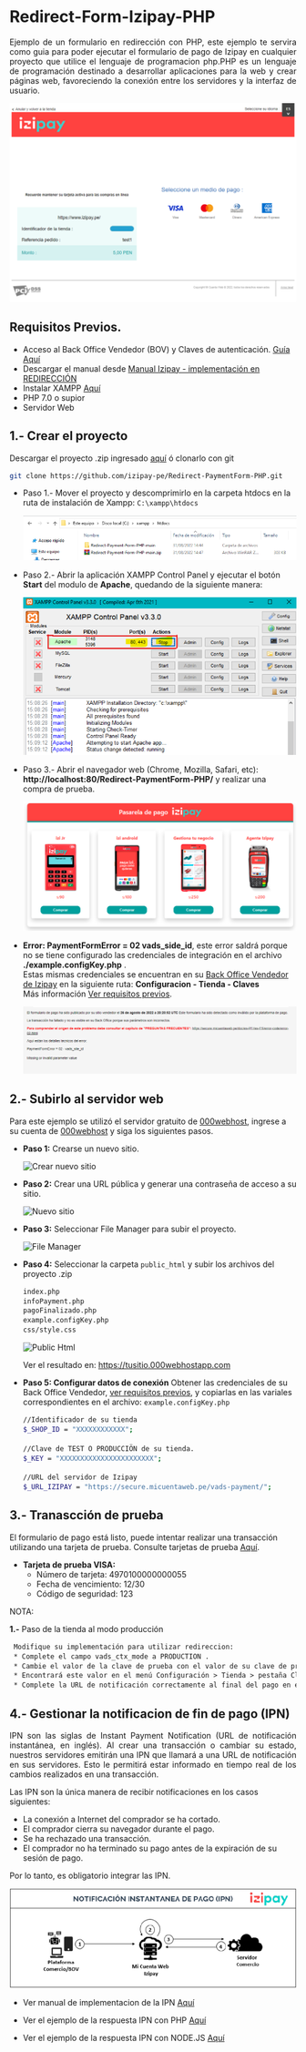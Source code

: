 # Redirect-Form-Izipay-PHP

<p align="justify">Ejemplo de un formulario en redirección con PHP, este ejemplo te servira como guia para poder ejecutar el formulario de pago de Izipay en cualquier proyecto que utilice el lenguaje de programacion php.PHP es un lenguaje de programación destinado a desarrollar aplicaciones para la web y crear páginas web, favoreciendo la conexión entre los servidores y la interfaz de usuario.</p>

![formulario redirección](images/formulario-redireccion.png)

<a name="Requisitos_Previos"></a>

## Requisitos Previos.

* Acceso al Back Office Vendedor (BOV) y Claves de autenticación. [Guía Aquí](https://github.com/izipay-pe/obtener-credenciales-de-conexion)
* Descargar el manual desde [Manual Izipay - implementación en REDIRECCIÓN](https://secure.micuentaweb.pe/doc/es-PE/form-payment/quick-start-guide/sitemap.html)
* Instalar XAMPP [Aquí](https://www.apachefriends.org/es/index.html)
* PHP 7.0 o supior
* Servidor Web

## 1.- Crear el proyecto 
Descargar el proyecto .zip ingresado [aquí](https://github.com/izipay-pe/Redirect-PaymentForm-PHP/archive/refs/heads/main.zip) ó clonarlo con git

```sh
git clone https://github.com/izipay-pe/Redirect-PaymentForm-PHP.git
``` 

* Paso 1.- Mover el proyecto y descomprimirlo en la carpeta htdocs en la ruta de instalación de Xampp: `C:\xampp\htdocs`

  ![proyecto en xampp](/images/captura1.png)

* Paso 2.- Abrir la aplicación XAMPP Control Panel y ejecutar el botón **Start** del modulo de **Apache**, quedando de la siguiente manera:

  ![Xampp control panel](/images/captura2.png)

* Paso 3.- Abrir el navegador web (Chrome, Mozilla, Safari, etc): **http://localhost:80/Redirect-PaymentForm-PHP/** y realizar una compra de prueba.

  ![Pasarela de pago](/images/captura3.png)

* **Error: PaymentFormError = 02 vads_side_id**, este error saldrá porque no se tiene configurado las credenciales de integración en el archivo **./example.configKey.php** .  
 Estas mismas credenciales se encuentran en su [Back Office Vendedor de Izipay](https://secure.micuentaweb.pe/vads-merchant/) en la siguiente ruta: **Configuracion - Tienda - Claves**  
 Más información [Ver requisitos previos](#Requisitos_Previos).
 
  ![error en pasarela](/images/captura%20error.png)

## 2.- Subirlo al servidor web
Para este ejemplo se utilizó el servidor gratuito de [000webhost](https://www.000webhost.com/), ingrese a su cuenta de [000webhost](https://www.000webhost.com/) y siga los siguientes pasos.

* **Paso 1:** Crearse un nuevo sitio.

  ![Crear nuevo sitio](https://github.com/izipay-pe/Embedded-PaymentFormT1-Php/blob/main/images/crear-nuevo-sitio.png)

* **Paso 2:** Crear una URL pública y generar una contraseña de acceso a su sitio.

  ![Nuevo sitio](https://github.com/izipay-pe/Embedded-PaymentFormT1-Php/blob/main/images/nuevo-sitio.png)  

* **Paso 3:** Seleccionar File Manager para subir el proyecto.  

    ![File Manager](https://github.com/izipay-pe/Embedded-PaymentFormT1-Php/blob/main/images/file-manager.png)

* **Paso 4:** Seleccionar la carpeta `public_html` y subir los archivos del proyecto .zip   

  ```sh
  index.php
  infoPayment.php
  pagoFinalizado.php
  example.configKey.php
  css/style.css
  ```
  ![Public Html](https://github.com/izipay-pe/Embedded-PaymentFormT1-Php/blob/main/images/public-html.png)


  Ver el resultado en: https://tusitio.000webhostapp.com   

* **Paso 5: Configurar datos de conexión**
  Obtener las credenciales de su Back Office Vendedor, [ver requisitos previos](#requisitos-previos), y copiarlas en las variales correspondientes en el archivo: `example.configKey.php ` 

  ```sh
  //Identificador de su tienda
  $_SHOP_ID = "XXXXXXXXXXXX"; 

  //Clave de TEST O PRODUCCIÖN de su tienda.
  $_KEY = "XXXXXXXXXXXXXXXXXXXXXXX";

  //URL del servidor de Izipay
  $_URL_IZIPAY = "https://secure.micuentaweb.pe/vads-payment/";
  ``` 

## 3.- Tranascción de prueba
El formulario de pago está listo, puede intentar realizar una transacción utilizando una tarjeta de prueba. Consulte tarjetas de prueba [Aquí](https://secure.micuentaweb.pe/doc/es-PE/rest/V4.0/api/kb/test_cards.html).   
* **Tarjeta de prueba VISA:**  
  * Número de tarjeta: 4970100000000055   
  * Fecha de vencimiento: 12/30   
  * Código de seguridad: 123

NOTA:

**1.-** Paso de la tienda al modo producción
```diff
 Modifique su implementación para utilizar redireccion:
 * Complete el campo vads_ctx_mode a PRODUCTION .
 * Cambie el valor de la clave de prueba con el valor de su clave de producción para calcular la firma.
 * Encontrará este valor en el menú Configuración > Tienda > pestaña Claves .
 * Complete la URL de notificación correctamente al final del pago en el modo PRODUCCIÓN en el menú Configuración > Reglas de notificaciones .
```

## 4.- Gestionar la notificacion de fin de pago (IPN)
<p align="justify">
IPN son las siglas de Instant Payment Notification (URL de notificación instantánea, en inglés). Al crear una transacción o cambiar su estado, nuestros servidores emitirán una IPN que llamará a una URL de notificación en sus servidores. Esto le permitirá estar informado en tiempo real de los cambios realizados en una transacción.
</p>

Las IPN son la única manera de recibir notificaciones en los casos siguientes:

* La conexión a Internet del comprador se ha cortado.
* El comprador cierra su navegador durante el pago.
* Se ha rechazado una transacción.
* El comprador no ha terminado su pago antes de la expiración de su sesión de pago.

Por lo tanto, es obligatorio integrar las IPN.

<p align="center">
  <img src="images/IPN-imagen.png?raw=true" alt="Formulario"/>
</p>  

* Ver manual de implementacion de la IPN [Aquí](https://secure.micuentaweb.pe/doc/es-PE/rest/V4.0/kb/payment_done.html)

* Ver el ejemplo de la respuesta IPN con PHP [Aquí](https://github.com/izipay-pe/Redirect-PaymentForm-IpnT1-PHP)

* Ver el ejemplo de la respuesta IPN con NODE.JS [Aquí](https://github.com/izipay-pe/Response-PaymentFormT1-Ipn)